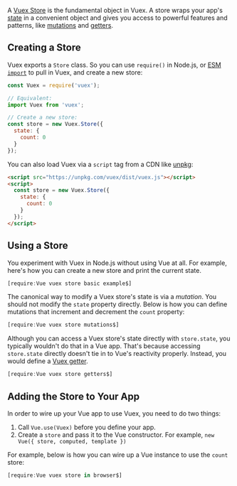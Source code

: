 A [Vuex Store](https://vuex.vuejs.org/api/#vuex-store) is the fundamental object in Vuex. A store wraps your app's
[state](https://vuex.vuejs.org/guide/state.html) in a convenient object and gives you access to powerful features
and patterns, like [mutations](https://vuex.vuejs.org/guide/mutations.html) and [getters](/tutorials/vue/vuex-getters).

Creating a Store
----------------

Vuex exports a `Store` class. So you can use `require()` in Node.js, or [ESM `import`](/tutorials/node/import) to pull in Vuex, and create a new store:

```javascript
const Vuex = require('vuex');

// Equivalent:
import Vuex from 'vuex';

// Create a new store:
const store = new Vuex.Store({
  state: {
    count: 0
  }
});
```

You can also load Vuex via a `script` tag from a CDN like [unpkg](https://unpkg.com/):

```html
<script src="https://unpkg.com/vuex/dist/vuex.js"></script>
<script>
  const store = new Vuex.Store({
    state: {
      count: 0
    }
  });
</script>
```

Using a Store
-------------

You experiment with Vuex in Node.js without using Vue at all. For example, here's how you can create a new
store and print the current state.

```javascript
[require:Vue vuex store basic example$]
```

The canonical way to modify a Vuex store's state is via a _mutation_. You should not modify the `state` property
directly. Below is how you can define mutations that increment and decrement the `count` property:

```javascript
[require:Vue vuex store mutations$]
```

Although you can access a Vuex store's state directly with `store.state`, you typically wouldn't do that in
a Vue app. That's because accessing `store.state` directly doesn't tie in to Vue's reactivity properly. Instead,
you would define a [Vuex getter](/tutorials/vue/vuex-getters).

```javascript
[require:Vue vuex store getters$]
```

Adding the Store to Your App
----------------------------

In order to wire up your Vue app to use Vuex, you need to do two things:

1. Call `Vue.use(Vuex)` before you define your app.
2. Create a `store` and pass it to the Vue constructor. For example, `new Vue({ store, computed, template })`

For example, below is how you can wire up a Vue instance to use the `count` store:

```javascript
[require:Vue vuex store in browser$]
```
